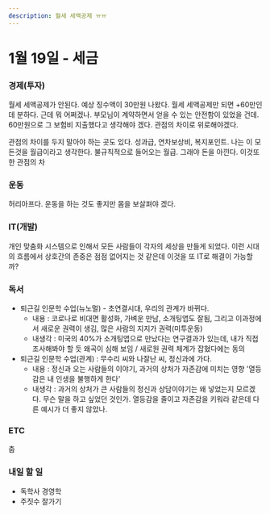 ```yaml
---
description: 월세 세액공제 ㅠㅠ
---
```


# 1월 19일 - 세금

### 경제\(투자\)

 월세 세액공제가 안된다. 예상 징수액이 30만원 나왔다. 월세 세액공제만 되면 +60만인데 분하다. 근데 뭐 어쩌겠나. 부모님이 계약하면서 얻을 수 있는 안전함이 있었을 건데. 60만원으로 그 보험비 지출했다고 생각해야 겠다. 관점의 차이로 위로해야겠다.

관점의 차이를 두지 말아야 하는 곳도 있다. 성과급, 연차보상비, 복지포인트. 나는 이 모든것을 월급이라고 생각한다. 불규칙적으로 들어오는 월급. 그래야 돈을 아낀다. 이것또한 관점의 차

### 운동

허리아프다. 운동을 하는 것도 좋지만 몸을 보살펴야 겠다.

### IT\(개발\)

개인 맞춤화 시스템으로 인해서 모든 사람들이 각자의 세상을 만들게 되었다. 이런 시대의 흐름에서 상호간의 존중은 점점 없어지는 것 같은데 이것을 또 IT로 해결이 가능할까?

### 독서

* 퇴근길 인문학 수업\(뉴노멀\) - 초연결시대, 우리의 관계가 바뀌다.
  * 내용 : 코로나로 비대면 활성화, 가벼운 만남, 소개팅앱도 잘됨, 그리고 이과정에서 새로운 권력이 생김, 많은 사람의 지지가 권력\(미투운동\)
  * 내생각 : 미국의 40%가 소개팅앱으로 만났다는 연구결과가 있는데, 내가 직접 조사해봐야 할 듯 왜곡이 심해 보임 / 새로원 권력 체계가 잡혔다에는 동의
* 퇴근길 인문학 수업\(관계\) : 무수리 씨와 나잘난 씨, 정신과에 가다.
  * 내용 : 정신과 오는 사람들의 이야기, 과거의 상처가 자존감에 미치는 영향 '열등감은 내 인생을 불행하게 한다'
  * 내생각 : 과거의 상처가 큰 사람들의 정신과 상담이야기는 왜 넣었는지 모르겠다. 무슨 말을 하고 싶었던 것인가. 열등감을 줄이고 자존감을 키워라 같은데 다른 예시가 더 좋지 않았나.

### ETC

춥

### 내일 할 일

* 독학사 경영학  
* 주짓수 잘가기

